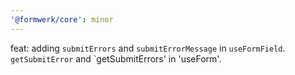```yaml
---
'@formwerk/core': minor
---
```


feat: adding `submitErrors` and `submitErrorMessage` in `useFormField`. `getSubmitError` and `getSubmitErrors' in 'useForm'.
